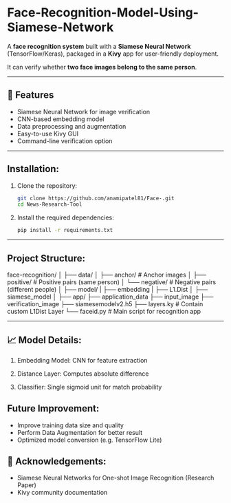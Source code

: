 # Face-Recognition-Model-Using-Siamese-Network

A **face recognition system** built with a **Siamese Neural Network** (TensorFlow/Keras), packaged in a **Kivy** app for user-friendly deployment.  

It can verify whether **two face images belong to the same person**.

---

## 🚀 Features

- Siamese Neural Network for image verification
- CNN-based embedding model
- Data preprocessing and augmentation
- Easy-to-use Kivy GUI
- Command-line verification option

---

## Installation:

1. Clone the repository:
   ```bash
   git clone https://github.com/anamipatel81/Face-.git
   cd News-Research-Tool
2. Install the required dependencies:
   ```bash
   pip install -r requirements.txt

---

## Project Structure:

face-recognition/
│
├── data/
│ ├── anchor/ # Anchor images
│ ├── positive/ # Positive pairs (same person)
│ └── negative/ # Negative pairs (different people)
│
├── model/
| ├── embedding
| ├── L1.Dist
│ ├── siamese_model
│
├── app/
  ├── application_data
    ├── input_image
    ├── verification_image
  ├── siamesemodelv2.h5
  ├── layers.ky # Contain custom L1Dist Layer
  └── faceid.py # Main script for recognition app

---

## 📈 Model Details:

1. Embedding Model:
CNN for feature extraction

2. Distance Layer:
Computes absolute difference

3. Classifier:
Single sigmoid unit for match probability

## Future Improvement:

- Improve training data size and quality
- Perform Data Augmentation for better result
- Optimized model conversion (e.g. TensorFlow Lite)
  
## 🙏 Acknowledgements:
- Siamese Neural Networks for One-shot Image Recognition (Research Paper)
- Kivy community documentation
